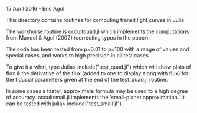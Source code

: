 15 April 2016 - Eric Agol

This directory contains routines for computing transit light
curves in Julia.

The workhorse routine is occultquad.jl which implements the
computations from Mandel & Agol (2002) (correcting typos in
the paper).

The code has been tested from p=0.01 to p=100 with a range
of values and special cases, and works to high precision in
all test cases.

To give it a whirl, type Julia> include("test_quad.jl")
which will show plots of flux & the derivative of the
flux (added to one to display along with flux) for the
fiducial parameters given at the end of the test_quad.jl
routine.

In some cases a faster, approximate formula may be used
to a high degree of accuracy.  occultsmall.jl implements
the 'small-planet approximation.'  It can be tested
with julia> include("test_small.jl").
